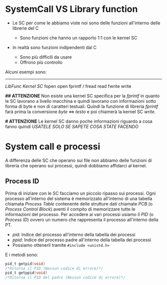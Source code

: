 # SystemCall VS Library function
- Le SC per come le abbiamo viste noi sono delle funzioni all'interno delle librerie del C
    - Sono funzioni che hanno un rapporto 1:1 con le kernel SC

- In realtà sono funzioni indipendenti dal C 
    - Sono più difficili da usare 
    - Offrono più controllo

Alcuni esempi sono:
----- ----- ----- -----
*LibFunc*     *Kernel SC*
fopen           open
fprintf         /
fread           read
fwrite          write

**## ATTENZIONE**
Non esiste una kernel SC specifica per la *fprintf* in quanto le SC lavorano a livello macchina e quindi lavorano con informazioni sotto forma di byte e non di caratteri testuali. Quindi la funzione di libreria *fprintf* farà prima la conversione $byte\;\Leftrightarrow\;testo$ e poi chiamerà la kernel SC *write*.

**# ATTENZIONE**
Le kernel SC danno poche informazioni riguardo a cosa fanno quindi *USATELE SOLO SE SAPETE COSA STATE FACENDO*

# System call e processi
A differenza delle SC che operano sui file non abbiamo delle funzioni di libreria che operano sui processi, quindi dobbiamo affidarci al kernel. 

## Process ID
Prima di iniziare con le SC facciamo un piccolo ripasso sui processi.
Ogni processo all'interno del sistema è memorizzato all'interno di una tabella chiamata *Process Table* contenente delle strutture dati chiamate *PCB* (o *Process Control Block*) aventi il compito di memorizzare tutte le informazioni del processo. Per accedere ai vari processi usiamo il *PID* (o *Process ID*) ovvero un numero che rappresenta il processo all'interno della PT.

- *pid*: Indice del processo all'interno della tabella dei processi
- *ppid*: Indice del processo padre all'interno della tabella dei processi
- Possiamo ottenerli tramite ```#include <unistd.h>```

E i metodi sono:
```C
pid_t getpid(void)
/*Ritorna il PID (Nessun codice di errore)*/
pid_t getppid(void)
/*Ritorna il PID del padre (Nessun codice di errore)*/
```



